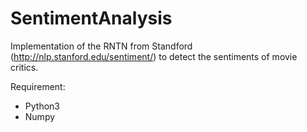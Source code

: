# SentimentAnalysis
Implementation of the RNTN from Standford (http://nlp.stanford.edu/sentiment/) to detect the sentiments of movie critics.

Requirement:
* Python3
* Numpy
